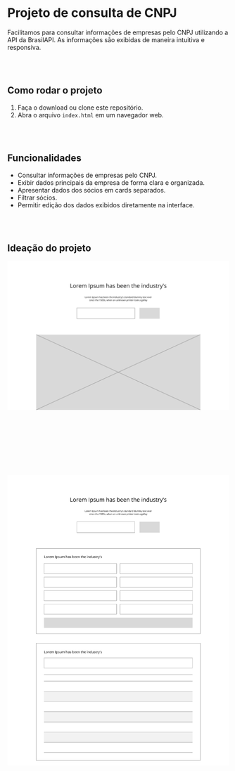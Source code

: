 # Projeto de consulta de CNPJ

Facilitamos para consultar informações de empresas pelo CNPJ utilizando a API da BrasilAPI. As informações são exibidas de maneira intuitiva e responsiva.

<br/><br/>

## Como rodar o projeto
1. Faça o download ou clone este repositório.
2. Abra o arquivo `index.html` em um navegador web.

<br/><br/>

## Funcionalidades
- Consultar informações de empresas pelo CNPJ.
- Exibir dados principais da empresa de forma clara e organizada.
- Apresentar dados dos sócios em cards separados.
- Filtrar sócios.
- Permitir edição dos dados exibidos diretamente na interface.

<br/><br/>

## Ideação do projeto

![Home](/image/wireframe_home.png)

<br/><br/>
-------------------------------------------
<br/><br/>

![Search](/image/wireframe_search.png)

